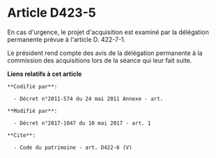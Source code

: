 # Article D423-5

En cas d'urgence, le projet d'acquisition est examiné par la délégation permanente prévue à l'article D. 422-7-1.

Le président rend compte des avis de la délégation permanente à la commission des acquisitions lors de la séance qui leur
fait suite.

**Liens relatifs à cet article**

	**Codifié par**:

	  - Décret n°2011-574 du 24 mai 2011 Annexe - art.

	**Modifié par**:

	  - Décret n°2017-1047 du 10 mai 2017 - art. 1

	**Cite**:

	  - Code du patrimoine - art. D422-6 (V)
